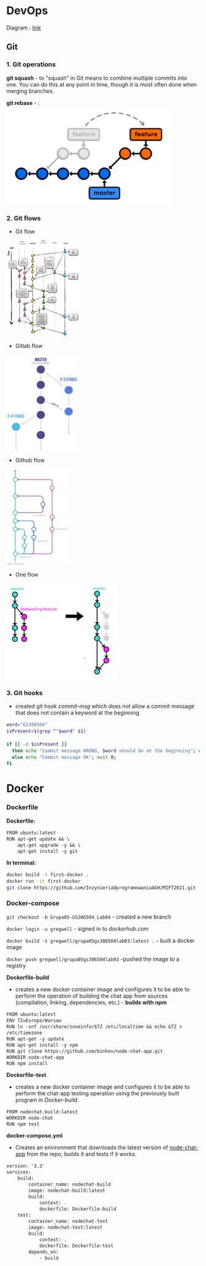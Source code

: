 # DevOps

Diagram : [link](https://raw.githubusercontent.com/gregwell/university-notes/main/english/devops/images/diagram.png)

## Git

### 1. Git operations

**git squash** - to "squash" in Git means to combine multiple commits into one. You can do this at any point in time, though it is most often done when merging branches.

**git rebase** - :

![images/git-rebase.png](images/git-rebase.png)

### 2. Git flows

- Git flow

<img height="250" src="images/git-flow.png">

- Gitlab flow

<img height="250" src="images/git-lab-flow.png">

- Github flow

<img height="250" src="images/github-flow.png">

- One flow

<img height="250" src="images/one-flow.png">

### 3. Git hooks

- created git hook *commit-msg* which does not allow a commit message that does not contain a keyword at the beginning

```bash
word="GS306504"
isPresent=$(grep ^"$word" $1)

if [[ -z $isPresent ]]
  then echo "Commit message WRONG, $word should be at the beginning"; exit 1;
  else echo "Commit message OK"; exit 0;
fi
```

# Docker

### Dockerfile

**Dockerfile:**

```docker
FROM ubuntu:latest
RUN apt-get update && \
    apt-get upgrade -y && \
    apt-get install -y git
```

**In terminal:**

```bash
docker build -t first-docker .
docker run -it first-docker
git clone https://github.com/InzynieriaOprogramowaniaAGH/MIFT2021.git
```

### Docker-compose

`git checkout -b Grupa05-GS306504_Lab04` - created a new branch 

`docker login -u gregwell` - signed in to *dockerhub.com*

`docker build -t gregwell/grupa05gs306504lab03:latest .` - built a docker image

`docker push gregwell/grupa05gs306504lab03` -pushed the image to a registry

**Dockerfile-build**

- creates a new docker container image and configures it to be able to perform the operation of building the chat app from sources (compilation, linking, dependencies, etc.) - **builds with npm**

```docker
FROM ubuntu:latest
ENV TZ=Europe/Warsaw
RUN ln -snf /usr/share/zoneinfo/$TZ /etc/localtime && echo &TZ > /etc/timezone
RUN apt-get -y update
RUN apt-get install -y npm
RUN git clone https://github.com/binhxn/node-chat-app.git
WORKDIR node-chat-app
RUN npm install
```

**Dockerfile-test**

- creates a new docker container image and configures it to be able to perform the chat-app testing operation using the previously built program in *Docker-build*.

```docker
FROM nodechat-build:latest
WORKDIR node-chat
RUN npm test
```

**docker-compose.yml**

- Creates an environment that downloads the latest version of [node-chat-app](https://github.com/binhxn/node-chat-app.git) from the repo, builds it and tests if it works.

```docker
version: '3.3'
services: 
    build:
        container_name: nodechat-build
        image: nodechat-build:latest
        build: 
            context: .
            dockerfile: Dockerfile-build
    test: 
        container_name: nodechat-test
        image: nodechat-test:latest
        build: 
            context: .
            dockerfile: Dockerfile-test
        depends_on:
            - build
```